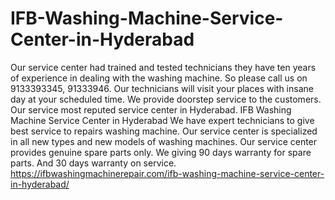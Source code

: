 # IFB-Washing-Machine-Service-Center-in-Hyderabad
 Our service center had trained and tested technicians they have ten years of experience in dealing with the washing machine. So please call us on 9133393345, 91333946. Our technicians will visit your places with insane day at your scheduled time. We provide doorstep service to the customers. Our service most reputed service center in Hyderabad. IFB Washing Machine Service Center in Hyderabad  We have expert technicians to give best service to repairs washing machine. Our service center is specialized in all new types and new models of washing machines. Our service center provides genuine spare parts only. We giving 90 days warranty for spare parts. And 30 days warranty on service. https://ifbwashingmachinerepair.com/ifb-washing-machine-service-center-in-hyderabad/
